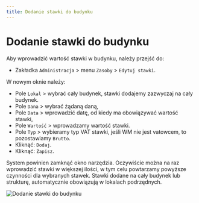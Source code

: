 ```yaml
---
title: Dodanie stawki do budynku
---
```

# Dodanie stawki do budynku

Aby wprowadzić wartość stawki w budynku, należy przejść do:

- Zakładka `Administracja` > menu `Zasoby` > `Edytuj stawki`.

W nowym oknie należy:

- Pole `Lokal` > wybrać cały budynek, stawki dodajemy zazwyczaj na cały budynek.
- Pole `Dana` > wybrać żądaną daną,
- Pole `Data` > wprowadzić datę, od kiedy ma obowiązywać wartość stawki,
- Pole `Wartość` > wprowadzamy wartość stawki.
- Pole `Typ` > wybieramy typ VAT stawki, jeśli WM nie jest vatowcem, to pozostawiamy `Brutto`.
- Kliknąć: `Dodaj`.
- Kliknąć: `Zapisz`.

System powinien zamknąć okno narzędzia. Oczywiście można na raz wprowadzić stawki w większej ilości, w tym celu powtarzamy powyższe czynności dla wybranych stawek. Stawki dodane na cały budynek lub strukturę, automatycznie obowiązują w lokalach podrzędnych.

![Dodanie stawki do budynku](dodaniestawki.gif)